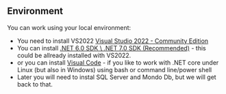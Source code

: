## Environment

You can work using your local environment:
 - You need to install VS2022 [Visual Studio 2022 - Community Edition](https://visualstudio.microsoft.com/vs/community/)
 - You can install [.NET 6.0 SDK \ .NET 7.0 SDK (Recommended)](https://dotnet.microsoft.com/en-us/download) - this could be allready installed with VS2022.
 - or you can install [Visual Code](https://code.visualstudio.com/) - if you like to work with .NET core under Linux (but also in Windows) using bash or command line/power shell
 - Later you will need to instal SQL Server and Mondo Db, but we will get back to that.
